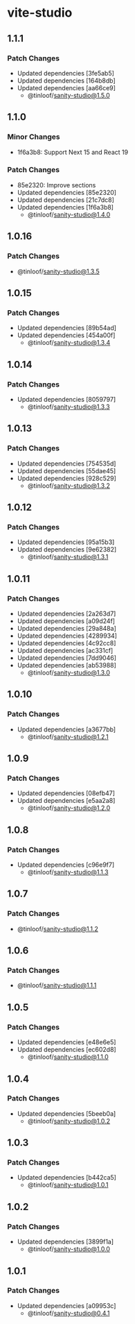 # vite-studio

## 1.1.1

### Patch Changes

- Updated dependencies [3fe5ab5]
- Updated dependencies [164b8db]
- Updated dependencies [aa66ce9]
  - @tinloof/sanity-studio@1.5.0

## 1.1.0

### Minor Changes

- 1f6a3b8: Support Next 15 and React 19

### Patch Changes

- 85e2320: Improve sections
- Updated dependencies [85e2320]
- Updated dependencies [21c7dc8]
- Updated dependencies [1f6a3b8]
  - @tinloof/sanity-studio@1.4.0

## 1.0.16

### Patch Changes

- @tinloof/sanity-studio@1.3.5

## 1.0.15

### Patch Changes

- Updated dependencies [89b54ad]
- Updated dependencies [454a00f]
  - @tinloof/sanity-studio@1.3.4

## 1.0.14

### Patch Changes

- Updated dependencies [8059797]
  - @tinloof/sanity-studio@1.3.3

## 1.0.13

### Patch Changes

- Updated dependencies [754535d]
- Updated dependencies [55dae45]
- Updated dependencies [928c529]
  - @tinloof/sanity-studio@1.3.2

## 1.0.12

### Patch Changes

- Updated dependencies [95a15b3]
- Updated dependencies [9e62382]
  - @tinloof/sanity-studio@1.3.1

## 1.0.11

### Patch Changes

- Updated dependencies [2a263d7]
- Updated dependencies [a09d24f]
- Updated dependencies [29a848a]
- Updated dependencies [4289934]
- Updated dependencies [4c92cc8]
- Updated dependencies [ac331cf]
- Updated dependencies [7dd9046]
- Updated dependencies [ab53988]
  - @tinloof/sanity-studio@1.3.0

## 1.0.10

### Patch Changes

- Updated dependencies [a3677bb]
  - @tinloof/sanity-studio@1.2.1

## 1.0.9

### Patch Changes

- Updated dependencies [08efb47]
- Updated dependencies [e5aa2a8]
  - @tinloof/sanity-studio@1.2.0

## 1.0.8

### Patch Changes

- Updated dependencies [c96e9f7]
  - @tinloof/sanity-studio@1.1.3

## 1.0.7

### Patch Changes

- @tinloof/sanity-studio@1.1.2

## 1.0.6

### Patch Changes

- @tinloof/sanity-studio@1.1.1

## 1.0.5

### Patch Changes

- Updated dependencies [e48e6e5]
- Updated dependencies [ec602d8]
  - @tinloof/sanity-studio@1.1.0

## 1.0.4

### Patch Changes

- Updated dependencies [5beeb0a]
  - @tinloof/sanity-studio@1.0.2

## 1.0.3

### Patch Changes

- Updated dependencies [b442ca5]
  - @tinloof/sanity-studio@1.0.1

## 1.0.2

### Patch Changes

- Updated dependencies [3899f1a]
  - @tinloof/sanity-studio@1.0.0

## 1.0.1

### Patch Changes

- Updated dependencies [a09953c]
  - @tinloof/sanity-studio@0.4.1
